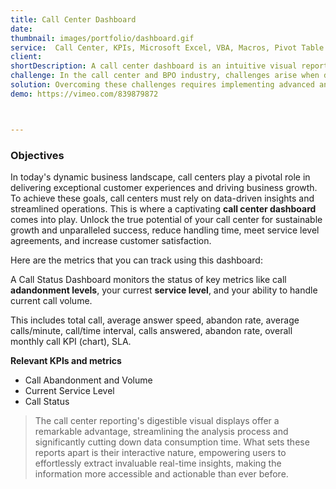 ```yaml
---
title: Call Center Dashboard
date:
thumbnail: images/portfolio/dashboard.gif
service:  Call Center, KPIs, Microsoft Excel, VBA, Macros, Pivot Table
client:
shortDescription: A call center dashboard is an intuitive visual reporting solution that showcases a comprehensive set of contact center metrics and KPIs that allow customer service managers and teams to monitor and optimize performance and spot emerging trends in a central location.
challenge: In the call center and BPO industry, challenges arise when dealing with metrics and KPIs. These challenges include data management complexity, real-time monitoring, KPI selection, data accuracy, benchmarking difficulties, and employee engagement. Balancing between quantity and quality metrics, integrating with customer experience, and handling data privacy add to the complexity.
solution: Overcoming these challenges requires implementing advanced analytics tools, selecting relevant KPIs, engaging employees, balancing quantity and quality metrics, benchmarking performance. The KPIs dashboard empowers call centers and BPOs with actionable insights, enabling them to address challenges proactively, optimize performance, and deliver exceptional customer experiences. It serves as a central hub for data-driven decision-making.
demo: https://vimeo.com/839879872



---
```


### Objectives

In today's dynamic business landscape, call centers play a pivotal role in delivering exceptional customer experiences and driving business growth. To achieve these goals, call centers must rely on data-driven insights and streamlined operations. This is where a captivating **call center dashboard** comes into play. Unlock the true potential of your call center for sustainable growth and unparalleled success, reduce handling time, meet service level agreements, and increase customer satisfaction.

Here are the metrics that you can track using this dashboard:

A Call Status Dashboard monitors the status of key metrics like call **adandonment levels**, your currest **service level**, and your ability to handle current call volume.

This includes total call, average answer speed, abandon rate, average calls/minute, call/time interval, calls answered, abandon rate, overall monthly call KPI (chart), SLA.


**Relevant KPIs and metrics**
- Call Abandonment and Volume
- Current Service Level
- Call Status

> The call center reporting's digestible visual displays offer a remarkable advantage, streamlining the analysis process and significantly cutting down data consumption time. What sets these reports apart is their interactive nature, empowering users to effortlessly extract invaluable real-time insights, making the information more accessible and actionable than ever before.







